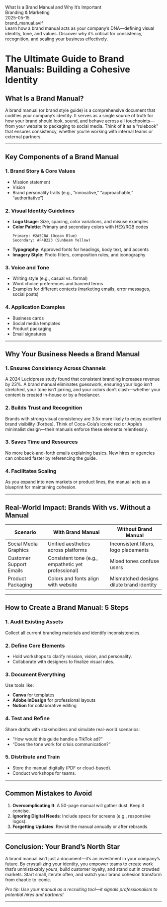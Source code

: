 What Is a Brand Manual and Why It’s Important  
Branding & Marketing  
2025-05-15  
brand_manual.avif  
Learn how a brand manual acts as your company’s DNA—defining visual identity, tone, and values. Discover why it’s critical for consistency, recognition, and scaling your business effectively.

# The Ultimate Guide to Brand Manuals: Building a Cohesive Identity

## What Is a Brand Manual?

A brand manual (or brand style guide) is a comprehensive document that codifies your company’s identity. It serves as a single source of truth for how your brand should look, sound, and behave across all touchpoints—from your website to packaging to social media. Think of it as a “rulebook” that ensures consistency, whether you’re working with internal teams or external partners.

---

## Key Components of a Brand Manual

### 1. **Brand Story & Core Values**

- Mission statement
- Vision
- Brand personality traits (e.g., “innovative,” “approachable,” “authoritative”)

### 2. **Visual Identity Guidelines**

- **Logo Usage**: Size, spacing, color variations, and misuse examples
- **Color Palette**: Primary and secondary colors with HEX/RGB codes
  ```
  Primary: #2A5C8A (Ocean Blue)
  Secondary: #F4B223 (Sunbeam Yellow)
  ```
- **Typography**: Approved fonts for headings, body text, and accents
- **Imagery Style**: Photo filters, composition rules, and iconography

### 3. **Voice and Tone**

- Writing style (e.g., casual vs. formal)
- Word choice preferences and banned terms
- Examples for different contexts (marketing emails, error messages, social posts)

### 4. **Application Examples**

- Business cards
- Social media templates
- Product packaging
- Email signatures

---

## Why Your Business Needs a Brand Manual

### 1. Ensures Consistency Across Channels

A 2024 Lucidpress study found that consistent branding increases revenue by 23%. A brand manual eliminates guesswork, ensuring your logo isn’t stretched, your tone isn’t jarring, and your colors don’t clash—whether your content is created in-house or by a freelancer.

### 2. Builds Trust and Recognition

Brands with strong visual consistency are 3.5x more likely to enjoy excellent brand visibility (Forbes). Think of Coca-Cola’s iconic red or Apple’s minimalist design—their manuals enforce these elements relentlessly.

### 3. Saves Time and Resources

No more back-and-forth emails explaining basics. New hires or agencies can onboard faster by referencing the guide.

### 4. Facilitates Scaling

As you expand into new markets or product lines, the manual acts as a blueprint for maintaining cohesion.

---

## Real-World Impact: Brands With vs. Without a Manual

| Scenario                | With Brand Manual                                   | Without Brand Manual                     |
| ----------------------- | --------------------------------------------------- | ---------------------------------------- |
| Social Media Graphics   | Unified aesthetics across platforms                 | Inconsistent filters, logo placements    |
| Customer Support Emails | Consistent tone (e.g., empathetic yet professional) | Mixed tones confuse users                |
| Product Packaging       | Colors and fonts align with website                 | Mismatched designs dilute brand identity |

---

## How to Create a Brand Manual: 5 Steps

### 1. Audit Existing Assets

Collect all current branding materials and identify inconsistencies.

### 2. Define Core Elements

- Hold workshops to clarify mission, vision, and personality.
- Collaborate with designers to finalize visual rules.

### 3. Document Everything

Use tools like:

- **Canva** for templates
- **Adobe InDesign** for professional layouts
- **Notion** for collaborative editing

### 4. Test and Refine

Share drafts with stakeholders and simulate real-world scenarios:

- “How would this guide handle a TikTok ad?”
- “Does the tone work for crisis communication?”

### 5. Distribute and Train

- Store the manual digitally (PDF or cloud-based).
- Conduct workshops for teams.

---


## Common Mistakes to Avoid

1. **Overcomplicating It**: A 50-page manual will gather dust. Keep it concise.
2. **Ignoring Digital Needs**: Include specs for screens (e.g., responsive logos).
3. **Forgetting Updates**: Revisit the manual annually or after rebrands.

---

## Conclusion: Your Brand’s North Star

A brand manual isn’t just a document—it’s an investment in your company’s future. By crystallizing your identity, you empower teams to create work that’s unmistakably _yours_, build customer loyalty, and stand out in crowded markets. Start small, iterate often, and watch your brand cohesion transform from chaotic to iconic.

_Pro tip: Use your manual as a recruiting tool—it signals professionalism to potential hires and partners!_

---
